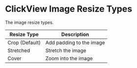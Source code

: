 # ClickView Image Resize Types

The image resize types.

| Resize Type | Description |
| ----------- | ----------- |
| Crop (Default) | Add padding to the image |
| Stretched | Stretch the image |
| Cover | Zoom into the image |